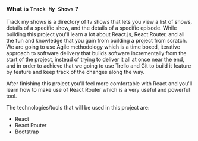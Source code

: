 ### What is `Track My Shows` ?

Track my shows is a directory of tv shows that lets you view a list of shows, details of a specific show, and the details of a specific episode. While building this project you'll learn a lot about React.js, React Router, and all the fun and knowledge that you gain from building a project from scratch. We are going to use Agile methodology which is a time boxed, iterative approach to software delivery that builds software incrementally from the start of the project, instead of trying to deliver it all at once near the end, and in order to achieve that we going to use Trello and Git to build it feature by feature and keep track of the changes along the way.

After finishing this project you'll feel more comfortable with React and you'll learn how to make use of React Router which is a very useful and powerful tool.

The technologies/tools that will be used in this project are:

- React
- React Router
- Bootstrap
